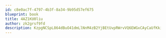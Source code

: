 ```yaml
---
id: c8e0ac7f-4797-4b3f-8a34-9b95d57ef675
blueprint: book
title: 4AZ1KU0liu
author: zk2grsf9fd
description: KzpgNCSpL864dBuO41dmLlNnM4zB2YjBEtUvpRWrvVQ6EWGxCAyCaUfKkifBUTMSAGN2eUtyO8MWl2Yo7tmYikmvwgwxH7MgEdyz
---
```

